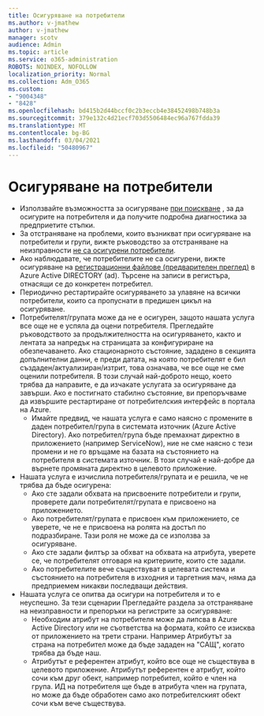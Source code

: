 ```yaml
---
title: Осигуряване на потребители
ms.author: v-jmathew
author: v-jmathew
manager: scotv
audience: Admin
ms.topic: article
ms.service: o365-administration
ROBOTS: NOINDEX, NOFOLLOW
localization_priority: Normal
ms.collection: Adm_O365
ms.custom:
- "9004348"
- "8428"
ms.openlocfilehash: bd415b2d44bccf0c2b3eccb4e38452498b748b3a
ms.sourcegitcommit: 379e132c4d21ecf703d5506484ec96a767fdda39
ms.translationtype: MT
ms.contentlocale: bg-BG
ms.lasthandoff: 03/04/2021
ms.locfileid: "50480967"
---
```

# <a name="user-provisioning"></a>Осигуряване на потребители

- Използвайте възможността за осигуряване [при поискване](https://docs.microsoft.com/azure/active-directory/app-provisioning/provision-on-demand) , за да осигурите на потребителя и да получите подробна диагностика за предприетите стъпки.
- За отстраняване на проблеми, които възникват при осигуряване на потребители и групи, вижте ръководство за отстраняване на неизправности [не са осигурени потребители](https://docs.microsoft.com/azure/active-directory/app-provisioning/application-provisioning-config-problem-no-users-provisioned).
- Ако наблюдавате, че потребителите не са осигурени, вижте осигуряване на [регистрационни файлове (предварителен преглед)](https://docs.microsoft.com/azure/active-directory/reports-monitoring/concept-provisioning-logs) в Azure Active DIRECTORY (ad). Търсене на записи в регистъра, отнасящи се до конкретен потребител.
- Периодично рестартирайте осигуряването за улавяне на всички потребители, които са пропуснати в предишен цикъл на осигуряване.
- Потребителят/групата може да не е осигурен, защото нашата услуга все още не е успяла да оцени потребителя. Прегледайте ръководството за продължителността на осигуряването, както и лентата за напредък на страницата за конфигуриране на обезпечаването. Ако стационарното състояние, зададено в секцията допълнителни данни, е преди датата, на която потребителят е бил създаден/актуализиран/изтрит, това означава, че все още не сме оценили потребителя. В този случай най-доброто нещо, което трябва да направите, е да изчакате услугата за осигуряване да завърши. Ако е постигнато стабилно състояние, ви препоръчваме да извършите рестартиране от потребителския интерфейс в портала на Azure.
  - Имайте предвид, че нашата услуга е само наясно с промените в даден потребител/група в системата източник (Azure Active Directory). Ако потребител/група бъде премахнат директно в приложението (например ServiceNow), ние не сме наясно с тези промени и не го връщаме на базата на състоянието на потребителя в системата източник. В този случай е най-добре да върнете промяната директно в целевото приложение.
- Нашата услуга е изчислила потребителя/групата и е решила, че не трябва да бъде осигурена:
  - Ако сте задали обхвата на присвоените потребители и групи, проверете дали потребителят/групата е присвоено на приложението.
  - Ако потребителят/групата е присвоен към приложението, се уверете, че не е присвоена на ролята на достъп по подразбиране. Тази роля не може да се използва за осигуряване.
  - Ако сте задали филтър за обхват на обхвата на атрибута, уверете се, че потребителят отговаря на критериите, които сте задали.
  - Ако потребителите вече съществуват в целевата система и състоянието на потребителя в изходния и таргетния мач, няма да предприемем никакви последващи действия.
- Нашата услуга се опитва да осигури на потребителя и то е неуспешно. За тези сценарии Прегледайте раздела за отстраняване на неизправности и препоръки на регистрите за осигуряване:
  - Необходим атрибут на потребителя може да липсва в Azure Active Directory или не съответства на формата, който се изисква от приложението на трети страни. Например Атрибутът за страна на потребител може да бъде зададен на "САЩ", когато трябва да бъде наш.
  - Атрибутът е референтен атрибут, който все още не съществува в целевото приложение. Атрибутът референтен е атрибут, който сочи към друг обект, например потребител, който е член на група. ИД на потребителя ще бъде в атрибута член на групата, но може да бъде обработен само ако потребителският обект сочи към вече съществува.
